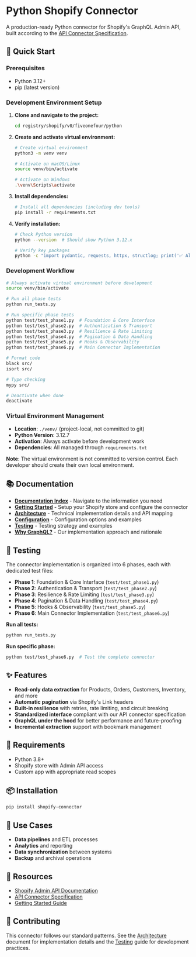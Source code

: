 # Python Shopify Connector

A production-ready Python connector for Shopify's GraphQL Admin API, built according to the [API Connector Specification](../../../../../../apps/components-docs/content/docs/specifications/api-connector.mdx).

## 🚀 Quick Start

### Prerequisites
- Python 3.12+ 
- pip (latest version)

### Development Environment Setup

1. **Clone and navigate to the project:**
   ```bash
   cd registry/shopify/v0/fiveonefour/python
   ```

2. **Create and activate virtual environment:**
   ```bash
   # Create virtual environment
   python3 -m venv venv
   
   # Activate on macOS/Linux
   source venv/bin/activate
   
   # Activate on Windows
   .\venv\Scripts\activate
   ```

3. **Install dependencies:**
   ```bash
   # Install all dependencies (including dev tools)
   pip install -r requirements.txt
   ```

4. **Verify installation:**
   ```bash
   # Check Python version
   python --version  # Should show Python 3.12.x
   
   # Verify key packages
   python -c "import pydantic, requests, httpx, structlog; print('✅ All packages installed')"
   ```

### Development Workflow

```bash
# Always activate virtual environment before development
source venv/bin/activate

# Run all phase tests
python run_tests.py

# Run specific phase tests
python test/test_phase1.py  # Foundation & Core Interface
python test/test_phase2.py  # Authentication & Transport
python test/test_phase3.py  # Resilience & Rate Limiting
python test/test_phase4.py  # Pagination & Data Handling
python test/test_phase5.py  # Hooks & Observability
python test/test_phase6.py  # Main Connector Implementation

# Format code
black src/
isort src/

# Type checking
mypy src/

# Deactivate when done
deactivate
```

### Virtual Environment Management

- **Location**: `./venv/` (project-local, not committed to git)
- **Python Version**: 3.12.7
- **Activation**: Always activate before development work
- **Dependencies**: All managed through `requirements.txt`

**Note**: The virtual environment is not committed to version control. Each developer should create their own local environment.

## 📚 Documentation

- **[Documentation Index](docs/docs.md)** - Navigate to the information you need
- **[Getting Started](docs/getting-started.md)** - Setup your Shopify store and configure the connector
- **[Architecture](docs/architecture.md)** - Technical implementation details and API mapping
- **[Configuration](docs/configuration.md)** - Configuration options and examples
- **[Testing](docs/testing.md)** - Testing strategy and examples
- **[Why GraphQL?](docs/why-graphql.md)** - Our implementation approach and rationale

## 🧪 Testing

The connector implementation is organized into 6 phases, each with dedicated test files:

- **Phase 1**: Foundation & Core Interface (`test/test_phase1.py`)
- **Phase 2**: Authentication & Transport (`test/test_phase2.py`)
- **Phase 3**: Resilience & Rate Limiting (`test/test_phase3.py`)
- **Phase 4**: Pagination & Data Handling (`test/test_phase4.py`)
- **Phase 5**: Hooks & Observability (`test/test_phase5.py`)
- **Phase 6**: Main Connector Implementation (`test/test_phase6.py`)

**Run all tests:**
```bash
python run_tests.py
```

**Run specific phase:**
```bash
python test/test_phase6.py  # Test the complete connector
```

## ✨ Features

- **Read-only data extraction** for Products, Orders, Customers, Inventory, and more
- **Automatic pagination** via Shopify's Link headers
- **Built-in resilience** with retries, rate limiting, and circuit breaking
- **Standardized interface** compliant with our API connector specification
- **GraphQL under the hood** for better performance and future-proofing
- **Incremental extraction** support with bookmark management

## 🔧 Requirements

- Python 3.8+
- Shopify store with Admin API access
- Custom app with appropriate read scopes

## 📦 Installation

```bash
pip install shopify-connector
```

## 🎯 Use Cases

- **Data pipelines** and ETL processes
- **Analytics** and reporting
- **Data synchronization** between systems
- **Backup** and archival operations

## 🔗 Resources

- [Shopify Admin API Documentation](https://shopify.dev/api/admin)
- [API Connector Specification](../../../../../../apps/components-docs/content/docs/specifications/api-connector.mdx)
- [Getting Started Guide](docs/getting-started.md)

## 🤝 Contributing

This connector follows our standard patterns. See the [Architecture](docs/architecture.md) document for implementation details and the [Testing](docs/testing.md) guide for development practices.


